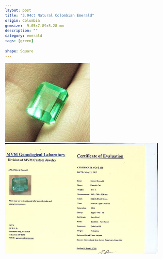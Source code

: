 ```yaml
---
layout: post
title: "3.94ct Natural Colombian Emerald"
origin: Columbia
gemsize:  9.05x7.89x5.28 mm
description: ""
category: emerald
tags: [green]

shape: Square
---
```

![Emerald pic 1](/images/3.94-a.jpg)
![Emerald pic 2](/images/3.94-b.jpg)